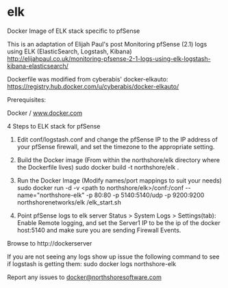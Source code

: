 elk
===
Docker Image of ELK stack specific to pfSense

This is an adaptation of Elijah Paul's post Monitoring pfSense (2.1) logs using ELK (ElasticSearch, Logstash, Kibana) 
http://elijahpaul.co.uk/monitoring-pfsense-2-1-logs-using-elk-logstash-kibana-elasticsearch/

Dockerfile was modified from cyberabis' docker-elkauto:
https://registry.hub.docker.com/u/cyberabis/docker-elkauto/

Prerequisites:

Docker / www.docker.com

4 Steps to ELK stack for pfSense

1.  Edit conf/logstash.conf and change the pfSense IP to the IP address of your pfSense firewall, and set the timezone to the appropriate setting.

2.  Build the Docker image (From within the northshore/elk directory where the Dockerfile lives)
	sudo docker build -t northshore/elk .
	
3.  Run the Docker Image (Modify names/port mappings to suit your needs)
    sudo docker run -d -v <path to northshore/elk>/conf:/conf --name="northshore-elk" -p 80:80 -p 5140:5140/udp -p 9200:9200 northshorenetworks/elk /elk_start.sh
	
4.  Point pfSense logs to elk server
	Status > System Logs > Settings(tab):
		Enable Remote logging, and set the Server1 IP to be the ip of the docker host:5140 and make sure you are sending Firewall Events.
		
Browse to http://dockerserver

If you are not seeing any logs show up issue the following command to see if logstash is getting them: sudo docker logs northshore-elk

Report any issues to docker@northshoresoftware.com	
    


